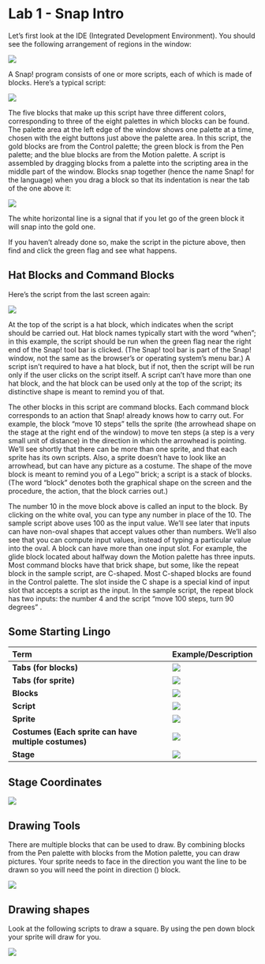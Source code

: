 # Lab 1 - Snap Intro

Let’s first look at the IDE \(Integrated Development Environment\). You should see the following arrangement of regions in the window:

![](../.gitbook/assets/1%20%282%29.png)

A Snap! program consists of one or more scripts, each of which is made of blocks. Here’s a typical script:

![](../.gitbook/assets/2%20%283%29.png)

The five blocks that make up this script have three different colors, corresponding to three of the eight palettes in which blocks can be found. The palette area at the left edge of the window shows one palette at a time, chosen with the eight buttons just above the palette area. In this script, the gold blocks are from the Control palette; the green block is from the Pen palette; and the blue blocks are from the Motion palette. A script is assembled by dragging blocks from a palette into the scripting area in the middle part of the window. Blocks snap together \(hence the name Snap! for the language\) when you drag a block so that its indentation is near the tab of the one above it:

![](../.gitbook/assets/3%20%283%29.png)

The white horizontal line is a signal that if you let go of the green block it will snap into the gold one.

If you haven’t already done so, make the script in the picture above, then find and click the green flag and see what happens.

## Hat Blocks and Command Blocks

Here’s the script from the last screen again:

![](../.gitbook/assets/4.png)

At the top of the script is a hat block, which indicates when the script should be carried out. Hat block names typically start with the word “when”; in this example, the script should be run when the green flag near the right end of the Snap! tool bar is clicked. \(The Snap! tool bar is part of the Snap! window, not the same as the browser’s or operating system’s menu bar.\) A script isn’t required to have a hat block, but if not, then the script will be run only if the user clicks on the script itself. A script can’t have more than one hat block, and the hat block can be used only at the top of the script; its distinctive shape is meant to remind you of that.

The other blocks in this script are command blocks. Each command block corresponds to an action that Snap! already knows how to carry out. For example, the block “move 10 steps” tells the sprite \(the arrowhead shape on the stage at the right end of the window\) to move ten steps \(a step is a very small unit of distance\) in the direction in which the arrowhead is pointing. We’ll see shortly that there can be more than one sprite, and that each sprite has its own scripts. Also, a sprite doesn’t have to look like an arrowhead, but can have any picture as a costume. The shape of the move block is meant to remind you of a Lego™ brick; a script is a stack of blocks. \(The word “block” denotes both the graphical shape on the screen and the procedure, the action, that the block carries out.\)

The number 10 in the move block above is called an input to the block. By clicking on the white oval, you can type any number in place of the 10. The sample script above uses 100 as the input value. We’ll see later that inputs can have non-oval shapes that accept values other than numbers. We’ll also see that you can compute input values, instead of typing a particular value into the oval. A block can have more than one input slot. For example, the glide block located about halfway down the Motion palette has three inputs. Most command blocks have that brick shape, but some, like the repeat block in the sample script, are C-shaped. Most C-shaped blocks are found in the Control palette. The slot inside the C shape is a special kind of input slot that accepts a script as the input. In the sample script, the repeat block has two inputs: the number 4 and the script “move 100 steps, turn 90 degrees” .

## Some Starting Lingo

| **Term** | **Example/Description** |
| :--- | :--- |
| **Tabs \(for blocks\)** | ![](../.gitbook/assets/10%20%282%29.png) |
| **Tabs \(for sprite\)** | ![](../.gitbook/assets/11%20%281%29.png) |
| **Blocks** | ![](../.gitbook/assets/12%20%282%29.png) |
| **Script** | ![](../.gitbook/assets/13.png) |
| **Sprite** | ![](../.gitbook/assets/14%20%281%29.png) |
| **Costumes \(Each sprite can have multiple costumes\)** | ![](../.gitbook/assets/15%20%282%29.png) |
| **Stage** | ![](../.gitbook/assets/16%20%282%29.png) |

## Stage Coordinates

![](../.gitbook/assets/image%20%2884%29.png)

## Drawing Tools

There are multiple blocks that can be used to draw. By combining blocks from the Pen palette with blocks from the Motion palette, you can draw pictures. Your sprite needs to face in the direction you want the line to be drawn so you will need the point in direction \(\) block.

![](../.gitbook/assets/38%20%281%29.png)

## Drawing shapes

Look at the following scripts to draw a square. By using the pen down block your sprite will draw for you.

![](../.gitbook/assets/image%20%2848%29.png)

